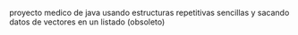 proyecto medico de java usando estructuras repetitivas sencillas y sacando datos de vectores en un listado (obsoleto)
